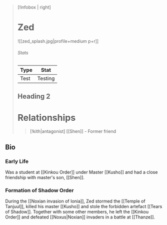 > [!infobox | right]
> # Zed
> ![[zed_splash.jpg|profile+medium p+r]]
> 
> ###### Stats
> | Type | Stat |
> | ---- | ---- |
> | Test | Testing |
> ## Heading 2
> # Relationships
> > [!kith|antagonist] [[Shen]] - Former friend

## Bio
### Early Life
Was a student at [[Kinkou Order]] under Master [[Kusho]] and had a close friendship with master's son, [[Shen]].
### Formation of Shadow Order
During the [[Noxian invasion of Ionia]], Zed stormed the [[Temple of Tanjuul]], killed his master [[Kusho]] and stole the forbidden artefact [[Tears of Shadow]]. Together with some other members, he left the [[Kinkou Order]] and defeated [[Noxus|Noxian]] invaders in a battle at [[Thanze]].